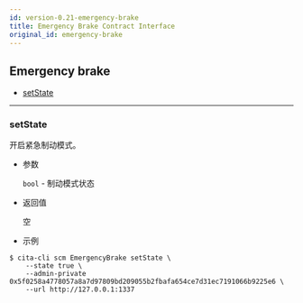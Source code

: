 ```yaml
---
id: version-0.21-emergency-brake
title: Emergency Brake Contract Interface
original_id: emergency-brake
---
```


<h2 class="hover-list">Emergency brake</h2>

* [setState](#setState)

* * *

### setState

开启紧急制动模式。

* 参数
    
    `bool` - 制动模式状态

* 返回值
    
    空

* 示例

```shell
$ cita-cli scm EmergencyBrake setState \
    --state true \
    --admin-private 0x5f0258a4778057a8a7d97809bd209055b2fbafa654ce7d31ec7191066b9225e6 \
    --url http://127.0.0.1:1337
```